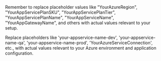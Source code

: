 Remember to replace placeholder values like "YourAzureRegion", "YourAppServicePlanSKU", "YourAppServicePlanTier", "YourAppServicePlanName", "YourAppServiceName", "YourAppGatewayName", and others with actual values relevant to your setup.

Replace placeholders like 'your-appservice-name-dev', 'your-appservice-name-qa', 'your-appservice-name-prod', 'YourAzureServiceConnection', etc., with actual values relevant to your Azure environment and application configuration.